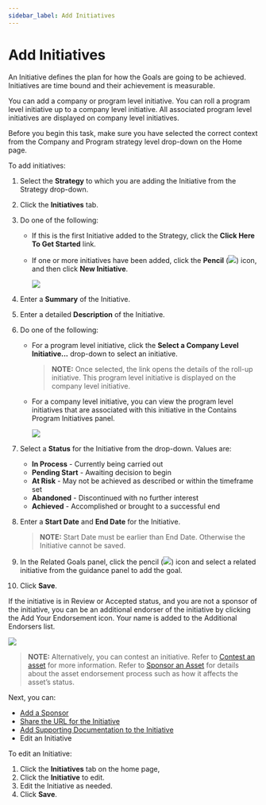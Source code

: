 ```yaml
---
sidebar_label: Add Initiatives
---
```


# Add Initiatives

An Initiative defines the plan for how the Goals are going to be
achieved. Initiatives are time bound and their achievement is
measurable.

You can add a company or program level initiative. You can roll a
program level initiative up to a company level initiative. All
associated program level initiatives are displayed on company level
initiatives.

Before you begin this task, make sure you have selected the correct
context from the Company and Program strategy level drop-down on the
Home page.

To add initiatives:

1.  Select the **Strategy** to which you are adding the Initiative from
    the Strategy drop-down.

2.  Click the **Initiatives** tab.

3.  Do one of the following:
    
      - If this is the first Initiative added to the Strategy, click the
        **Click Here To Get Started** link.
    
      - If one or more initiatives have been added, click the **Pencil**
        (![](Resources/Images/edit_pencil1.png)) icon, and then click
        **New Initiative**.
        
        ![](Resources/Images/NewInitiative.png)

4.  Enter a **Summary** of the Initiative.

5.  Enter a detailed **Description** of the Initiative.

6.  Do one of the following:
    
      - For a program level initiative, click the **Select a Company
        Level Initiative...** drop-down to select an initiative.
        
        >**NOTE:** Once selected, the link opens the details of the
        roll-up initiative. This program level initiative is displayed
        on the company level initiative.
    
      - For a company level initiative, you can view the program level
        initiatives that are associated with this initiative in the
        Contains Program Initiatives panel.
        
        ![](Resources/Images/CompanyLevelInitwProgamInit.png)

7.  Select a **Status** for the Initiative from the drop-down. Values
    are:
    
      - **In Process** - Currently being carried out
      - **Pending Start** - Awaiting decision to begin
      - **At Risk** - May not be achieved as described or within the
        timeframe set
      - **Abandoned** - Discontinued with no further interest
      - **Achieved** - Accomplished or brought to a successful end

8.  Enter a **Start Date** and **End Date** for the Initiative.
    
    >**NOTE:** Start Date must be earlier than End Date. Otherwise the
    Initiative cannot be saved.

9.  In the Related Goals panel, click the pencil
    (![](Resources/Images/pencil_icon_related_goals.png)) icon and
    select a related initiative from the guidance panel to add the goal.

10. Click **Save**.

If the initiative is in Review or Accepted status, and you are not a
sponsor of the initiative, you can be an additional endorser of the
initiative by clicking the Add Your Endorsement icon. Your name is added
to the Additional Endorsers list.

![](Resources/Images/addtional_endorser.png)

>**NOTE:** Alternatively, you can contest an initiative. Refer to
[Contest an asset](Contest_an_Asset_Non-sponsors.md) for more
information. Refer to [Sponsor an Asset](Sponsor_an_Asset.md) for
details about the asset endorsement process such as how it affects the
asset’s status.

Next, you can:

  - [Add a Sponsor](Add_a_Sponsor_to_an_Asset.md)
  - [Share the URL for the Initiative](Share_URLs_for_Assets.md)
  - [Add Supporting Documentation to the
    Initiative](Add_Supporting_Doc.md)
  - Edit an Initiative

To edit an Initiative:

1.  Click the **Initiatives** tab on the home page,
2.  Click the **Initiative** to edit.
3.  Edit the Initiative as needed.
4.  Click **Save**.

